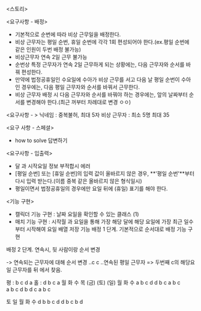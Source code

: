 <스토리>



<요구사항 - 배정>
- 기본적으로 순번에 따라 비상 근무일을 배정한다.
- 비상 근무자는 평일 순번, 휴일 순번에 각각 1회 편성되어야 한다.(ex.평일 순번에 같은 인원이 두번 배정 불가능)
- 비상근무자 연속 2일 근무 불가능 
- 순번상 특정 근무자가 연속 2일 근무하게 되는 상황에는, 다음 근무자와 순서를 바꿔 편성한다.
- 만약에 법정공휴일인 수요일에 수아가 비상 근무를 서고 다음 날 평일 순번이 수아인 경우에는,
다음 평일 근무자와 순서를 바꿔서 근무한다.
- 비상 근무자 배정 시 다음 근무자와 순서를 바꿔야 하는 경우에는, 앞의 날짜부터 순서를 변경해야 한다.(최근 꺼부터 차례대로 변경 ㅇㅇ)

<요구사항 - >
닉네임 : 중복불허, 최대 5자
비상 근무자 : 최소 5명 최대 35


<요구 사항 - 스페셜>
- how to solve 답변하기

<요구사항 - 입출력>
- 달 과 시작요일 정보 부적합시 에러
- [평일 순번] 또는 [휴일 순번]의 입력 값이 올바르지 않은 경우, **'평일 순번'**부터 다시 입력 받는다.(이름 중복 같은 올바르지 않은 형식일시)
- 평일이면서 법정공휴일의 경우에만 요일 뒤에 (휴일) 표기를 해야 한다.

<기능 구현>
- 캘릭더 기능 구현 : 날짜 요일을 확인할 수 있는 클래스 (1)
- 매치 기능 구현 :
시작월 과 요일을 통해 가장 해당 달에 해당 요일에 가장 최근 일수부터 시작해여 요일 배열 저장 기능
배정 1 단계. 기본적으로 순서대로 배정 기능 구현

배정 2 단계. 연속시, 뒷 사람이랑 순서 변경

-> 연속되는 근무자에 대해 순서 변경 
..c c ..연속된 평일 근무자 => 두번째 c의 해당요일 근무자를 뒤 에서 찾음.

평 : b c d a
홀 : d b c a
월 화 수 목 (금) (토) (일) 월 화 수
a b  c d   d   b    c  a  b  c  
a b  c d   b   d    c  a  b  c   

토 일 월 화 수
d  b  b c d
d  b  c b d
